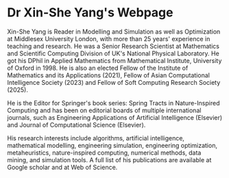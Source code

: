 # Dr Xin-She Yang's Webpage

Xin-She Yang is Reader in Modelling and Simulation as well as Optimization at Middlesex University London, with more than 25 years' experience in teaching and research. He was a Senior Research Scientist at Mathematics and Scientific Computing Division of UK's National Physical Laboratory. He got his DPhil in Applied Mathematics from Mathematical Institute, University of Oxford in 1998. He is also an elected Fellow of the Institute of Mathematics and its Applications (2021), Fellow of Asian Computational Intelligence Society (2023) and Fellow of Soft Computing Research Society (2025).

He is the Editor for Springer's book series: Spring Tracts in Nature-Inspired Computing and has been on editorial boards of multiple international journals, such as Engineering Applications of Artificial Intelligence (Elsevier) and Journal of Computational Science (Elsevier).

His research interests include algorithms, artificial intelligence, mathematical modelling, engineering simulation, engineering optimization, metaheuristics, nature-inspired computing, numerical methods, data mining, and simulation tools. A full list of his publications are available at Google scholar and at Web of Science.
